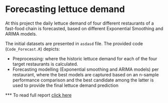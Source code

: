 # Forecasting lettuce demand
At this project the daily lettuce demand of four different restaurants of a fast-food chain is forecasted, based on different Exponential Smoothing and ARIMA models.

The initial datasets are presented in `asdasd` file. The provided code (`Code_Forecast.R`) depicts:
- Preprocessing: where the historic lettuce demand for each of the four target restaurants is calculated.
- Forecasting modelling (Exponential smoothing and ARIMA models) per restaurant, where the best models are captured based on an n-sample performance comparison and the best candidate among the latter is used to provide the final lettuce demand prediction

*** To read full report [click here](https://www.andreasgeorgopoulos.com/forecast-demand/)
